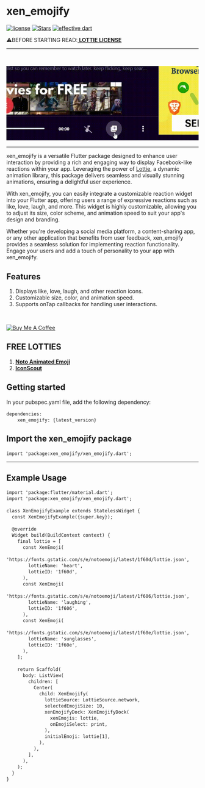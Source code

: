 # **xen_emojify**

[![license](https://img.shields.io/badge/licence-BSD-white.svg)](https://github.com/xenSlayer/xen_emojify/blob/master/LICENSE)
[![Stars](https://img.shields.io/github/stars/xenSlayer/xen_emojify)](https://github.com/xenSlayer/xen_emojify)
[![effective dart](https://img.shields.io/badge/style-effective_dart-40c4ff.svg)](https://dart.dev/guides/language/effective-dart)


⚠️BEFORE STARTING READ:<a href="https://github.com/xvrh/lottie-flutter/blob/master/LICENSE"> **LOTTIE LICENSE** </a>

****

<br>

<img src="misc/xen-emojify.gif"><hr>

xen_emojify is a versatile Flutter package designed to enhance user interaction by providing a rich and engaging way to display Facebook-like reactions within your app. Leveraging the power of <a href='https://pub.dev/packages/lottie'>Lottie</a>, a dynamic animation library, this package delivers seamless and visually stunning animations, ensuring a delightful user experience.

With xen_emojify, you can easily integrate a customizable reaction widget into your Flutter app, offering users a range of expressive reactions such as like, love, laugh, and more. This widget is highly customizable, allowing you to adjust its size, color scheme, and animation speed to suit your app's design and branding.

Whether you're developing a social media platform, a content-sharing app, or any other application that benefits from user feedback, xen_emojify provides a seamless solution for implementing reaction functionality. Engage your users and add a touch of personality to your app with xen_emojify.


## Features

1. Displays like, love, laugh, and other reaction icons.
2. Customizable size, color, and animation speed.
3. Supports onTap callbacks for handling user interactions.

<br>

<a href="https://www.buymeacoffee.com/kiranpaudel1892" target="_blank"><img src="https://cdn.buymeacoffee.com/buttons/v2/default-yellow.png" alt="Buy Me A Coffee" style="height: 60px !important;width: 217px !important;" ></a>

## FREE LOTTIES

1. <a href="https://googlefonts.github.io/noto-emoji-animation/"> **Noto Animated Emoji** </a>
2. <a href="https://iconscout.com/lottie-animations">**IconScout**</a>


## Getting started
In your pubspec.yaml file, add the following dependency:
```
dependencies:
    xen_emojify: {latest_version}
```


## Import the xen_emojify package

```
import 'package:xen_emojify/xen_emojify.dart';
```
<hr>

## Example Usage

```
import 'package:flutter/material.dart';
import 'package:xen_emojify/xen_emojify.dart';

class XenEmojifyExample extends StatelessWidget {
  const XenEmojifyExample({super.key});

  @override
  Widget build(BuildContext context) {
    final lottie = [
      const XenEmoji(
        'https://fonts.gstatic.com/s/e/notoemoji/latest/1f60d/lottie.json',
        lottieName: 'heart',
        lottieID: '1f60d',
      ),
      const XenEmoji(
        'https://fonts.gstatic.com/s/e/notoemoji/latest/1f606/lottie.json',
        lottieName: 'laughing',
        lottieID: '1f606',
      ),
      const XenEmoji(
        'https://fonts.gstatic.com/s/e/notoemoji/latest/1f60e/lottie.json',
        lottieName: 'sunglasses',
        lottieID: '1f60e',
      ),
    ];

    return Scaffold(
      body: ListView(
        children: [
          Center(
            child: XenEmojify(
              lottieSource: LottieSource.network,
              selectedEmojiSize: 10,
              xenEmojifyDock: XenEmojifyDock(
                xenEmojis: lottie,
                onEmojiSelect: print,
              ),
              initialEmoji: lottie[1],
            ),
          ),
        ],
      ),
    );
  }
}

```
